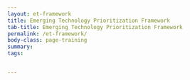 ```yaml
---
layout: et-framework
title: Emerging Technology Prioritization Framework
tab-title: Emerging Technology Prioritization Framework
permalink: /et-framework/
body-class: page-training
summary: 
tags: 


---
```


